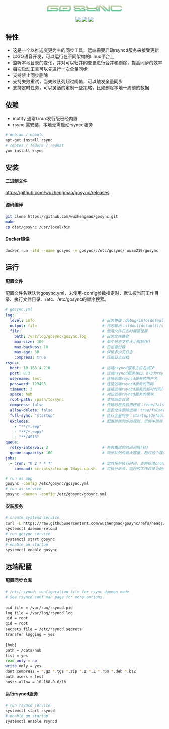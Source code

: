 <p align="center">
  <a href="https://github.com/wuzhengmao/gosync">
    <img src="doc/gosync.png" alt="sync - GO sync push service" width="240" /></a>
</p>

<p align="center">
  <a href="https://github.com/wuzhengmao/releases/latest"><img src="https://img.shields.io/github/v/release/wuzhengmao/gosync"/></a>
  <a href="https://raw.githubusercontent.com/v2fly/v2ray-core/master/LICENSE"><img src="https://img.shields.io/badge/license-MIT-blue"/></a>
  <a href="https://github.com/wuzhengmao/releases/latest"><img src="https://img.shields.io/github/downloads/wuzhengmao/gosync/total.svg"/></a>
</p>

## 特性

- 这是一个以推送变更为主的同步工具，远端需要启动rsyncd服务来接受更新
- 以GO语音开发，可以运行在不同架构的Linux平台上
- 监听本地目录的变化，并对可以归并的变更进行合并和剔除，提高同步的效率
- 每次启动工具可以先进行一次全量同步
- 支持禁止同步删除
- 支持失败重试，当失败队列超过阈值，可以触发全量同步
- 支持定时任务，可以灵活的定制一些策略，比如删除本地一周前的数据

## 依赖

- inotify 通常Linux发行版已经内置
- rsync 需安装，本地无需启动rsyncd服务

```bash
# debian / ubantu
apt-get install rsync
# centos / fedora / redhat
yum install rsync
```

## 安装

#### 二进制文件

<https://github.com/wuzhengmao/gosync/releases>

#### 源码编译

```bash
git clone https://github.com/wuzhengmao/gosync.git
make
cp dist/gosync /usr/local/bin
```

#### Docker镜像
```bash
docker run -itd --name gosync -v gosync/:/etc/gosync/ wuzm219/gosync
```

## 运行

#### 配置文件

配置文件名默认为gosync.yml，未使用-config参数指定时，默认按当前工作目录、执行文件目录、/etc、/etc/gosync的顺序搜索。

```yml
# gosync.yml
log:
  level: info                              # 日志等级：debug/info(default)/warn/error/fatal
  output: file                             # 日志输出：stdout(default)/syslog/file
  file:                                    # 使用文件日志时需要设置
    path: /var/log/gosync/gosync.log       # 日志文件路径
    max-size: 100                          # 单个日志文件大小限制(M)
    max-backups: 10                        # 日志备份数
    max-age: 30                            # 保留多少天日志
    compress: true                         # 压缩日志归档
rsync:
  host: 10.168.4.210                       # 远端rsyncd服务主机名或IP
  port: 873                                # 远端rsyncd服务端口，873为rsync协议的默认端口
  username: test                           # 连接远端rsyncd服务的用户名
  password: 123456                         # 连接远端rsyncd服务的密码
  timeout: 3                               # 连接远端rsyncd服务的超时时间(秒)
  space: hub                               # 对应远端rsyncd服务的模块
  root-path: /path/to/sync                 # 本地同步目录
  compress: false                          # 传输时是否启用压缩：true/false(default)
  allow-delete: false                      # 是否允许删除远端：true/false(default)
  full-sync: "startup"                     # 执行全量同步：startup(default 启动时执行)/none(不执行)/cron表达式(以定时任务的方式执行)
  excludes:                                # 配置排除同步的规则，示例中排除了vi产生的临时文件
    - "**/*.swp"
    - "**/*.swpx"
    - "**/4913"
queue:
  retry-interval: 2                        # 失败重试的时间间隔(秒)
  queue-capacity: 100                      # 同步队列的最大容量，超过这个容量会触发全量同步
jobs:
  - cron: "0 2 * * ?"                      # 定时任务执行时间，支持标准cron表达式，也支持@every/@after+?h?m?s的方式指定
    command: scripts/cleanup-7days-up.sh   # 可执行命令，运行的工作目录为配置文件所在目录
```

```bash
# run as app
gosync -config /etc/gosync/gosync.yml
# run as service
gosync -daemon -config /etc/gosync/gosync.yml
```

#### 安装服务

```bash
# create systemd service
curl -L https://raw.githubusercontent.com/wuzhengmao/gosync/refs/heads/main/systemd/gosync.service -o /etc/systemd/system/gosync.service
systemctl daemon-reload
# run gosync service
systemctl start gosync
# enable on startup
systemctl enable gosync
```

## 远端配置

#### 配置同步仓库

```bash
# /etc/rsyncd: configuration file for rsync daemon mode
# See rsyncd.conf man page for more options.

pid file = /var/run/rsyncd.pid
log file = /var/log/rsyncd.log
uid = root
gid = root
secrets file = /etc/rsyncd.secrets
transfer logging = yes

[hub]
path = /data/hub
list = yes
read only = no
write only = yes
dont compress = *.gz *.tgz *.zip *.z *.Z *.rpm *.deb *.bz2
auth users = test
hosts allow = 10.168.0.0/16
```

#### 运行rsyncd服务

```bash
# run rsyncd service
systemctl start rsyncd
# enable on startup
systemctl enable rsyncd
```
